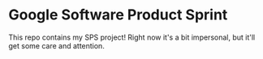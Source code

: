 # Google Software Product Sprint

This repo contains my SPS project!
Right now it's a bit impersonal, but it'll get some care and attention. 